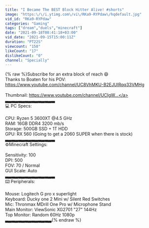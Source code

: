 ```yaml
---
title: "I Became The BEST Block Hitter Alive! #shorts"
image: "https:\/\/i.ytimg.com\/vi\/RKa9-RYPdaw\/hqdefault.jpg"
vid_id: "RKa9-RYPdaw"
categories: "Gaming"
tags: ["dream","duels","minecraft"]
date: "2021-09-18T08:41:18+03:00"
vid_date: "2021-09-15T15:00:11Z"
duration: "PT22S"
viewcount: "158"
likeCount: "17"
dislikeCount: "0"
channel: "Specially"
---
```

{% raw %}Subscribe for an extra block of reach 😄<br />Thanks to Boaten for his POV: <a rel="nofollow" target="blank" href="https://www.youtube.com/channel/UC8VhMKU-B2EJUIRqq33VMHg">https://www.youtube.com/channel/UC8VhMKU-B2EJUIRqq33VMHg</a><br /><br />Thumbnail: <a rel="nofollow" target="blank" href="https://www.youtube.com/channel/UCIgW...">https://www.youtube.com/channel/UCIgW...</a><br />▃_▃_▃_▃_▃_▃_▃_▃_▃_▃_▃_▃_▃_▃_▃<br />💻 PC Specs:<br /><br />CPU: Ryzen 5 3600XT @4.5 GHz<br />RAM: 16GB DDR4 3200 mb/s<br />Storage: 500GB SSD + 1T HDD<br />GPU: RX 560 (Going to get a 2060 SUPER when there is stock)<br />▃_▃_▃_▃_▃_▃_▃_▃_▃_▃_▃_▃_▃_▃_▃<br />⚙️Minecraft Settings:<br /><br />Sensitivity: 100<br />DPI: 500<br />FOV: 70 / Normal<br />GUI Scale: Auto<br />▃_▃_▃_▃_▃_▃_▃_▃_▃_▃_▃_▃_▃_▃_▃<br />⌨️ Peripherals:<br /><br />Mouse: Logitech G pro x superlight<br />Keyboard: Ducky one 2 Mini w/ Silent Red Switches<br />Mic: Thronmax MDrill One Pro w/ Microphone Stand<br />Main Monitor: ViewSonic XG2701 &quot;27&quot; 144Hz<br />Top Monitor: Random 60Hz 1080p<br />▃_▃_▃_▃_▃_▃_▃_▃_▃_▃_▃_▃_▃_▃_{% endraw %}
